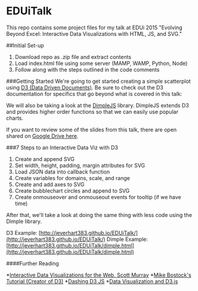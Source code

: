 # EDUiTalk
This repo contains some project files for my talk at EDUi 2015 "Evolving Beyond Excel: Interactive Data Visualizations with HTML, JS, and SVG."

##Initial Set-up
1. Download repo as .zip file and extract contents
2. Load index.html file using some server (MAMP, WAMP, Python, Node)
3. Follow along with the steps outlined in the code comments

###Getting Started 
We're going to get started creating a simple scatterplot using [D3 (Data Driven Documents)](http://d3js.org/). Be sure to check out the D3 documentation for specifics that go beyond what is covered in this talk: 

We will also be taking a look at the [DimpleJS](http://dimplejs.org/) library. DimpleJS extends D3 and provides higher order functions so that we can easily use popular charts. 

If you want to review some of the slides from this talk, there are open shared on [Google Drive here](https://docs.google.com/presentation/d/1kIVbxSfAjp33NMXiEgmVMbyppJh9YYjh4A5P0dK7Z8A/edit?usp=sharing). 

###7 Steps to an Interactive Data Viz with D3
1. Create and append SVG
2. Set width, height, padding, margin attributes for SVG
3. Load JSON data into callback function
4. Create variables for domains, scale, and range
5. Create and add axes to SVG
6. Create bubblechart circles and append to SVG
7. Create onmouseover and onmouseout events for tooltip (if we have time)

After that, we'll take a look at doing the same thing with less code using the Dimple library. 

D3 Example: [http://jeverhart383.github.io/EDUiTalk/](http://jeverhart383.github.io/EDUiTalk/)
Dimple Example: [http://jeverhart383.github.io/EDUiTalk/dimple.html](http://jeverhart383.github.io/EDUiTalk/dimple.html)

####Further Reading

*[Interactive Data Visualizations for the Web, Scott Murray](http://chimera.labs.oreilly.com/books/1230000000345/index.html)
*[Mike Bostock's Tutorial (Creator of D3)](https://github.com/mbostock/d3/wiki/Tutorials)
*[Dashing D3 JS](https://www.dashingd3js.com/)
*[Data Visualization and D3.js](https://www.udacity.com/course/data-visualization-and-d3js--ud507)




